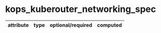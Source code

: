 # kops_kuberouter_networking_spec

| attribute | type | optional/required | computed |
| --- | --- | --- | --- |
